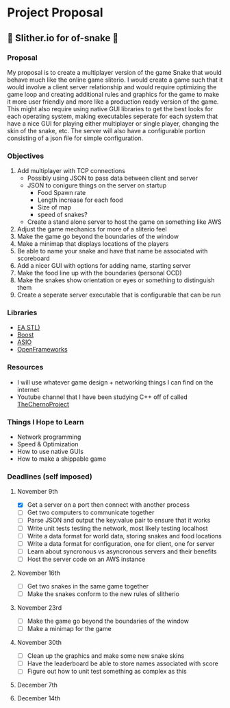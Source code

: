 # Project Proposal
## :snake: Slither.io for of-snake :snake:

### Proposal

My proposal is to create a multiplayer version of the game Snake that would
behave much like the online game sliterio. I would create a game such that it
would involve a client server relationship and would require optimizing the
game loop and creating additional rules and graphics for the game to make it
more user friendly and more like a production ready version of the game. This
might also require using native GUI libraries to get the best looks for each
operating system, making executables seperate for each system that have a nice
GUI for playing either multiplayer or single player, changing the skin of the
snake, etc. The server will also have a configurable portion consisting of a
json file for simple configuration.

### Objectives

1. Add multiplayer with TCP connections
    * Possibly using JSON to pass data between client and server
    * JSON to conigure things on the server on startup
        * Food Spawn rate
        * Length increase for each food
        * Size of map
        * speed of snakes?
    * Create a stand alone server to host the game on something like AWS
2. Adjust the game mechanics for more of a sliterio feel
3. Make the game go beyond the boundaries of the window
4. Make a minimap that displays locations of the players
5. Be able to name your snake and have that name be associated with scoreboard
6. Add a nicer GUI with options for adding name, starting server
7. Make the food line up with the boundaries (personal OCD)
8. Make the snakes show orientation or eyes or something to distinguish them
9. Create a seperate server executable that is configurable that can be run

### Libraries

* [EA STL)](github.com/electronicarts/EASTL)
* [Boost](www.boost.org/)
* [ASIO](think-async.com/)
* [OpenFrameworks](openframeworks.cc)

### Resources

* I will use whatever game design + networking things I can find on the internet
* Youtube channel that I have been studying C++ off of called [TheChernoProject](https://www.youtube.com/user/TheChernoProject)

### Things I Hope to Learn

* Network programming
* Speed & Optimization
* How to use native GUIs
* How to make a shippable game

### Deadlines (self imposed)

1. November 9th
    - [x] Get a server on a port then connect with another process
    - [ ] Get two computers to communicate together
    - [ ] Parse JSON and output the key:value pair to ensure that it works
    - [ ] Write unit tests testing the network, most likely testing localhost
    - [ ] Write a data format for world data, storing snakes and food locations
    - [ ] Write a data format for configuration, one for client, one for server
    - [ ] Learn about syncronous vs asyncronous servers and their benefits
    - [ ] Host the server code on an AWS instance
2. November 16th
    - [ ] Get two snakes in the same game together
    - [ ] Make the snakes conform to the new rules of slitherio
3. November 23rd
    - [ ] Make the game go beyond the boundaries of the window
    - [ ] Make a minimap for the game
4. November 30th
    - [ ] Clean up the graphics and make some new snake skins
    - [ ] Have the leaderboard be able to store names associated with score
    - [ ] Figure out how to unit test something as complex as this
5. December 7th

6. December 14th